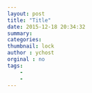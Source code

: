 ```yaml
---
layout: post
title: "Title"
date: 2015-12-18 20:34:32
summary:
categories:
thumbnail: lock
author : ychost
orginal : no
tags:
    -
    - 
---
```

